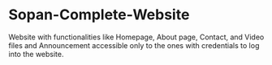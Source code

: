 # Sopan-Complete-Website
Website with functionalities like Homepage, About page, Contact, and Video files and Announcement accessible only to the ones with credentials to log into the website.
